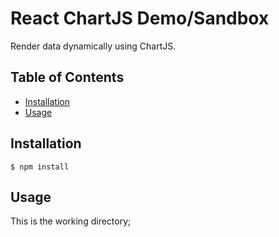 # React ChartJS Demo/Sandbox


Render data dynamically using ChartJS.

## Table of Contents

* [Installation](#installation)
* [Usage](#usage)


## Installation

    $ npm install


## Usage

This is the working directory;
